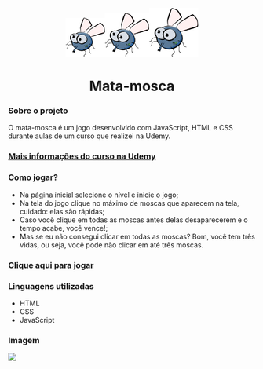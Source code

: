 <div align="center">
  <img src="pics/fly.png" width=80 height=80><img src="pics/fly.png" width=90 height=90><img src="pics/fly.png" width=100 height=100>
  <h1>Mata-mosca</h1>
</div>
<div>
  <h3>Sobre o projeto</h3>
  <p>O mata-mosca é um jogo desenvolvido com JavaScript, HTML e CSS durante aulas de um curso que realizei na Udemy.</p>
    
  <h3><a href="https://www.udemy.com/course/web-completo/">Mais informações do curso na Udemy</a></h3>
    
  <h3>Como jogar?</h3>
  <ul>
    <li>Na página inicial selecione o nível e inicie o jogo;</li>
    <li>Na tela do jogo clique no máximo de moscas que aparecem na tela, cuidado: elas são rápidas;</li>
    <li>Caso você clique em todas as moscas antes delas desaparecerem e o tempo acabe, você vence!;</li>
    <li>Mas se eu não consegui clicar em todas as moscas? Bom, você tem três vidas, ou seja, você pode não clicar em até três moscas.</li>
   </ul>

  ### [Clique aqui para jogar](https://thenextbunny.github.io/flyswatter-the-game/)
  
  <h3>Linguagens utilizadas</h3>
  <ul>
    <li>HTML</li>
    <li>CSS</li>
    <li>JavaScript</li>
  </ul>
  
  <h3>Imagem</h3>
  <img src="https://user-images.githubusercontent.com/99208505/180582961-efa4acb3-e3c3-4655-a51c-6a360a34f745.png">
</div>
